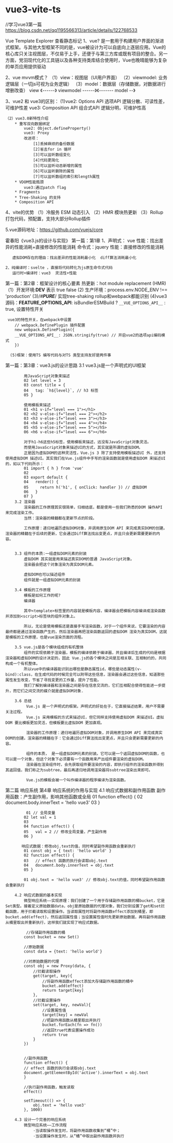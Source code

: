 # vue3-vite-ts
//学习vue3第一篇
https://blog.csdn.net/qq1195566313/article/details/122768533

Vue Template Explorer 查看静态标记
1、vue?
    是一套用于构建用户界面的渐进式框架。与其他大型框架不同的是，vue被设计为可以自底向上逐层应用。Vue的核心库只关注视图层，不仅易于上手，还便于与第三方库或既有项目的整合。另一方面，党羽现代化的工具链以及各种支持类库结合使用时，Vue也晚晴能够为复杂的单页应用提供驱动

2、vue mvvm模式？
    （1）view：视图层（UI用户界面）
    （2）viewmodel: 业务逻辑层（一切js可视为业务逻辑）
    （3）model：数据层（存储数据，对数据进行增删改查）
   view 《------》 viewmodel ------》《------- model --》
    
3、vue2  和 vue3的区别：
    (1)vue2: Options API 选项API  逻辑分散、可读性差，可维护性差
       vue3: Composition API  组合式API 逻辑分明，可维护性高

    （2）vue3.0新特性介绍
        * 重写双向数据绑定
            vue2: Object.defineProperty()
            vue3: Proxy
            改进项：
                [1]丢掉麻烦的备份数据
                [2]省去for in 循环
                [3]可以监听数组变化
                [4]代码更简化
                [5]可以监听动态新增的属性
                [6]可以监听删除的属性
                [7]可以监听数组的索引和length属性
        * VDOM性能瓶颈
            vue3:通过patch flag
        * Fragments
        * Tree-Shaking 的支持
        * Composition API

4、vite的优势
    （1）冷服务 ESM 动态引入
    （2）HMR 模块热更新
    （3）Rollup打包代码，预配置，支持大部分Rollup插件

5.vue源码地址：https://github.com/vuejs/core

霍春阳《vue3.js的设计与实现》
第一篇：第1章
    1、声明式： vue    性能：找出差异的性能消耗+直接修改的性能消耗
       命令式：jquery  性能：直接修改的性能消耗

       虚拟DOM存在的理由：找出差异的性能消耗最小化  diff算法消耗最小化

    2、纯编译时：svelte ，直接将代码转化为js原生命令式代码
       运行时+编译时：vue3  灵活性+性能
    
第一篇：第2章：框架设计的核心要素
     热更新：hot module replacement (HMR)
    （1）开发环境:__DEV__  表示 true false
     (2) 生产环境：process.env.NODE_ENV !== 'production'
     (3)/*#__PURE__*/ 实现tree-shaking rollup和webpack都能识别
     (4)vue3源码：__FEATURE_OPTIONS_API__: isBundlerESMBuild ? `__VUE_OPTIONS_API__` : true, 设置特性开关

     vue3的特性开关，在webpack中设置
        // webpack.DefinePlugin 插件配置
        new webpack.DefinePlugin({
        __VUE_OPTIONS_API__: JSON.stringify(true) // 开启vue2的选项api编码模式
        })

      (5)框架：使用TS 编写代码与对TS 类型支持友好是两件事
     
第一篇：第3章：vue3.js的设计思路
        3.1 vue3.js是一个声明式的UI框架

            用JavaScript对象来描述
            02 let level = 3
            03 const title = {
            04   tag: `h${level}`, // h3 标签
            05 }

            使用模板来描述
            01 <h1 v-if="level === 1"></h1>
            02 <h2 v-else-if="level === 2"></h2>
            03 <h3 v-else-if="level === 3"></h3>
            04 <h4 v-else-if="level === 4"></h4>
            05 <h5 v-else-if="level === 5"></h5>
            06 <h6 v-else-if="level === 6"></h6>

            对于h1-h6这些h5标签，使用模板来描述，远没有JavaScript对象灵活。
            而使用JavaScript对象来描述UI的方式，其实就是所谓的虚拟DOM。
            正是因为虚拟DOM的这种灵活性，Vue.js 3 除了支持使用模板描述UI 外，还支持使用虚拟DOM 描述UI。其实我们在Vue.js组件中手写的渲染函数就是使用虚拟DOM 来描述UI的，如以下代码所示：
            01 import { h } from 'vue'
            02
            03 export default {
            04   render() {
            05     return h('h1', { onClick: handler }) // 虚拟DOM
            06   }
            07 }
        3.2 渲染器
            渲染器的工作原理其实很简单，归根结底，都是使用一些我们熟悉的DOM 操作API 来完成渲染工作。
            当然：渲染器的精髓都在更新节点的阶段。

            工作原理：递归地遍历虚拟DOM对象，并调用原生DOM API 来完成真实DOM的创建。渲染器的精髓在于后续的更新，它会通过Diff算法找出变更点，并且只会更新需要更新的内容。
            
            
        3.3 组件的本质:一组虚拟DOM元素的封装
            虚拟DOM 其实就是用来描述真实DOM的普通 JavaScript对象。
            渲染器会把这个对象渲染为真实DOM元素。

            虚拟DOM也可以描述组件
            组件就是一组虚拟DOM元素的封装

        3.4 模板的工作原理
            模板是如何工作的呢?
            编译器

            其中<template>标签里的内容就是模板内容，编译器会把模板内容编译成渲染函数并添加到<script>标签块的组件对象上。

            所以，无论是使用模板还是直接手写渲染函数，对于一个组件来说，它要渲染的内容最终都是通过渲染函数产生的，然后渲染器再把渲染函数返回的虚拟DOM 渲染为真实DOM，这就是模板的工作原理，也是vue渲染页面的流程。

        3.5 vue.js是各个模块组成的有机整体
            组件的实现依赖于渲染器，模板的编译依赖于编译器，并且编译后生成的代码是根据渲染器和虚拟DOM的设计决定的，因此 Vue.js的各个模块之间是互相关联、互相制约的，共同构成一个有机整体。
            所以vue中的编译器能识别出哪些是静态属性id，哪些是动态属性(v-bind):class，在生成代码的时候完全可以附带这些信息，渲染器会通过这些信息，知道那些属性发生改变，节省了寻找变更的工作量，提升了性能。
            我们了解到编译器和渲染器之间是存在信息交流的，它们互相配合使得性能进一步提升，而它们之间交流的媒介就是虚拟DOM对象.

        3.6 总结
             Vue.js 是一个声明式的框架。声明式的好处在于，它直接描述结果，用户不需要关注过程。
             Vue.js 采用模板的方式来描述UI，但它同样支持使用虚拟DOM 来描述UI。虚拟DOM 要比模板更加灵活，但模板要比虚拟DOM 更加直观。

             渲染器的工作原理：递归地遍历虚拟DOM对象，并调用原生DOM API 来完成真实DOM的创建。渲染器的精髓在于：它会通过Diff算法找出变更点，并且只会更新需要更新的内容。

             组件的本质， 是一组虚拟DOM元素的封装。它可以是一个返回虚拟DOM的函数，也可以是一个对象，但这个对象下必须要有一个函数用来产出组件要渲染的虚拟DOM。
             渲染器在渲染组件时，会先获取组件要渲染的内容，即执行组件的渲染函数并得到其返回值，我们称之为subtree，最后再递归地调用渲染器将subtree渲染出来即可。

             Vue.js的模板会被一个叫作编译器的程序编译为渲染函数。


第二篇 响应系统
       第4章 响应系统的作用与实现
       4.1 响应式数据和副作用函数
             副作用函数：产生副作用，影响其他函数或全局
             01 function effect() {
             02   document.body.innerText = 'hello vue3'
             03 }

             01 // 全局变量
            02 let val = 1
            03
            04 function effect() {
            05   val = 2 // 修改全局变量，产生副作用
            06 }

           响应式数据：修改obj.text的值，同时希望副作用函数会重新执行
            01 const obj = { text: 'hello world' }
            02 function effect() {
            03   // effect 函数的执行会读取obj.text
            04   document.body.innerText = obj.text
            05 }

            01 obj.text = 'hello vue3' // 修改obj.text的值，同时希望副作用函数会重新执行

        4.2 响应式数据的基本实现
            微型响应系统——实现原理：我们创建了一个用于存储副作用函数的桶bucket，它是Set类型。接着定义原始数据data，obj是原始数据的代理对象，我们分别设置了get和set拦截函数，用于拦截读取和设置操作。当读取属性时将副作用函数effect添加到桶里，即bucket.add(effect)，然后返回属性值；当设置属性值时先更新原始数据，再将副作用函数从桶里取出并重新执行，这样我们就实现了响应式数据。

             //存储副作用函数的桶
            const bucket = new Set()

            //原始数据
            const data = {text: 'hello world'}

            //对原始数据的代理
            const obj = new Proxy(data, {
                //拦截读取操作
                get(target, key){
                    //将副作用函数effect添加大存储副作用函数的桶中
                    bucket.add(effect)
                    return target[key]
                },
                //拦截设置操作
                set(target, key, newVal){
                    //设置属性值
                    target[key] = newVal
                    //把副作用函数从桶里取出并执行
                    bucket.forEach(fn => fn())
                    //返回true代表设置操作成功
                    return true
                }
            })


            //副作用函数
            function effect() {
            // effect 函数的执行会读取obj.text
            document.getElementById('active').innerText = obj.text
            }

            //执行副作用函数，触发读取
            effect()

            setTimeout(() => {
                obj.text = 'hello vue3'
            }, 1000)
        
        4.3 设计一个完善的响应系统
            微型响应系统——工作流程
                ·当读取操作发生时，将副作用函数收集到“桶”中；
                ·当设置操作发生时，从“桶”中取出副作用函数并执行

            





